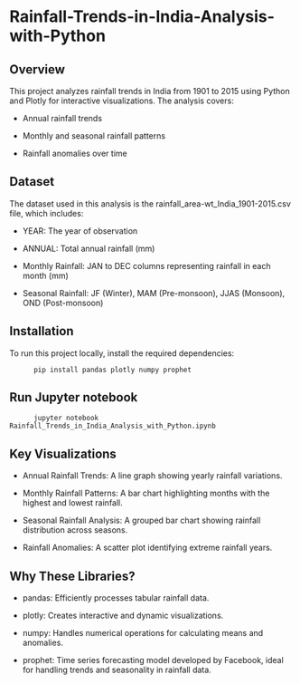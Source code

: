 # Rainfall-Trends-in-India-Analysis-with-Python

## Overview
This project analyzes rainfall trends in India from 1901 to 2015 using Python and Plotly for interactive visualizations. The analysis covers:

* Annual rainfall trends

* Monthly and seasonal rainfall patterns

* Rainfall anomalies over time

## Dataset

The dataset used in this analysis is the rainfall_area-wt_India_1901-2015.csv file, which includes:

* YEAR: The year of observation

* ANNUAL: Total annual rainfall (mm)

* Monthly Rainfall: JAN to DEC columns representing rainfall in each month (mm)

* Seasonal Rainfall: JF (Winter), MAM (Pre-monsoon), JJAS (Monsoon), OND (Post-monsoon)

## Installation

To run this project locally, install the required dependencies:
          
          pip install pandas plotly numpy prophet

## Run Jupyter notebook

          jupyter notebook Rainfall_Trends_in_India_Analysis_with_Python.ipynb

## Key Visualizations

* Annual Rainfall Trends: A line graph showing yearly rainfall variations.

* Monthly Rainfall Patterns: A bar chart highlighting months with the highest and lowest rainfall.

* Seasonal Rainfall Analysis: A grouped bar chart showing rainfall distribution across seasons.

* Rainfall Anomalies: A scatter plot identifying extreme rainfall years.


## Why These Libraries?

* pandas: Efficiently processes tabular rainfall data.

* plotly: Creates interactive and dynamic visualizations.

* numpy: Handles numerical operations for calculating means and anomalies.

* prophet: Time series forecasting model developed by Facebook, ideal for handling trends and seasonality in rainfall data.










